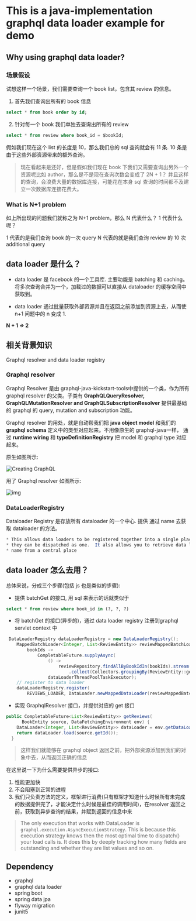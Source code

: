 # This is a java-implementation graphql data loader example for demo

## Why using graphql data loader?

### 场景假设

试想这样一个场景，我们需要查询一个 book list，包含其 review 的信息。

1. 首先我们查询出所有的 book 信息

```sql
select * from book order by id;
```

2. 针对每一个 book 我们单独去查询出所有的 review

```sql
select * from review where book_id = $bookId;
```

假如我们现在这个 list 的长度是 10，那么我们总的 sql 查询就会有 11 条. 10 条是由于这些外部资源带来的额外查询。

> 现在看起来是还好，但是假如我们现在 book 下我们又需要查询出另外一个资源呢比如 author，那么是不是现在查询次数会变成了 2N + 1？
> 并且这样的查询，会浪费大量的数据库连接，可能花在本身 sql 查询的时间都不及建立一次数据库连接花费大。



### What is N+1 problem

如上所出现的问题我们就称之为 N+1 problem，那么 N 代表什么？ 1 代表什么呢？

1 代表的是我们查询 book 的一次 query
N 代表的就是我们查询 review 的 10 次 additional query



## data loader 是什么？

- data loader 是 facebook 的一个工具库. 主要功能是 batching 和 caching。将多次查询合并为一个，加载过的数据可以直接从 dataloader 的缓存空间中获取到。

- data loader 通过批量获取外部资源并且在返回之前添加到资源上去，从而使 n+1 问题中的 n 变成 1. 

**N + 1 => 2**

## 相关背景知识

Graphql resolver and data loader registry

### Graphql resolver

Graphql Resolver 是由 graphql-java-kickstart-tools中提供的一个类，作为所有 graphql resolver 的父类。子类有 **GraphQLQueryResolver, GraphQLMutationResolver and GraphQLSubscriptionResolver** 提供最基础的 graphql 的 query, mutation and subscription 功能。

Graphql  resolver 的用处，就是自动帮我们把 **java object model** 和我们的 **graphql schema** 定义中的类型对应起来。不用像原生的 graphql-java一样， 通过 **runtime wiring** 和 **typeDefinitionRegistry** 把 model 和 graphql type 对应起来。



原生如图所示: 

![Creating GraphQL](https://www.graphql-java.com/images/graphql_creation.png)



用了 Graphql resolver 如图所示:

![img](https://www.altexsoft.com/media/2019/03/word-image-4.png)



### DataLoaderRegistry

Dataloader Registry 是存放所有 dataloader 的一个中心. 提供 通过 name 去获取 dataloader 的方法。

```java
* This allows data loaders to be registered together into a single place so
* they can be dispatched as one.  It also allows you to retrieve data loaders by
* name from a central place
```

## data loader 怎么去用？

总体来说，分成三个步骤(包括 js 也是类似的步骤):

- 提供 batchGet 的接口, 用 sql 来表示的话就类似于

```sql
select * from review where book_id in (?, ?, ?)
```

- 将 batchGet 的接口(异步的)，通过 data loader registry 注册到graphql servlet context 中

```java
 DataLoaderRegistry dataLoaderRegistry = new DataLoaderRegistry();
    MappedBatchLoader<Integer, List<ReviewEntity>> reviewMappedBatchLoader =
        bookIds ->
            CompletableFuture.supplyAsync(
                () ->
                    reviewRepository.findAllByBookIdIn(bookIds).stream()
                        .collect(Collectors.groupingBy(ReviewEntity::getBookId)),
                dataLoaderThreadPoolTaskExecutor);
    // register to data loader
    dataLoaderRegistry.register(
        REVIEWS_LOADER, DataLoader.newMappedDataLoader(reviewMappedBatchLoader));
```

- 实现 GraphqlResolver 接口，并提供对应的 get 接口

```java
public CompletableFuture<List<ReviewEntity>> getReviews(
      BookEntity source, DataFetchingEnvironment env) {
    DataLoader<Integer, List<ReviewEntity>> dataLoader = env.getDataLoader(REVIEWS_LOADER);
    return dataLoader.load(source.getId());
  }
```

> 这样我们就能够在 graphql object 返回之前，把外部资源添加到我们的对象中去，从而返回正确的信息



在这里说一下为什么需要提供异步的接口:

1. 性能更加快
2. 不会阻塞到正常的进程
3. 我们只负责方法的定义，框架进行消费(只有框架才知道什么时候所有未完成的数据提供完了，才能决定什么时候是最佳的调用时间)，在resolver 返回之前，获取到异步查询的结果，并赋到返回的信息中来

> The only execution that works with DataLoader is `graphql.execution.AsyncExecutionStrategy`. This is because this execution strategy knows then the most optimal time to dispatch() your load calls is. It does this by deeply tracking how many fields are outstanding and whether they are list values and so on.

## Dependency

- graphql
- graphql data loader
- spring boot
- spring data jpa
- flyway migration
- junit5